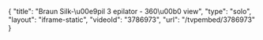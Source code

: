 {
    "title": "Braun Silk-\u00e9pil 3 epilator - 360\u00b0 view",
    "type": "solo",
    "layout": "iframe-static",
    "videoId": "3786973",
    "url": "\/tvpembed\/3786973"
}